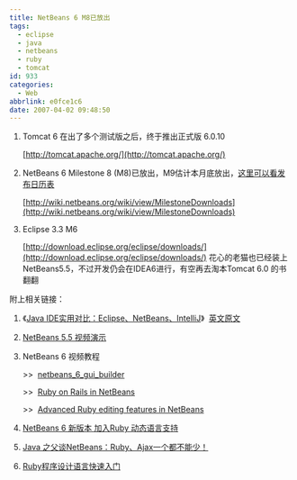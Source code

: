 ```yaml
---
title: NetBeans 6 M8已放出
tags:
  - eclipse
  - java
  - netbeans
  - ruby
  - tomcat
id: 933
categories:
  - Web
abbrlink: e0fce1c6
date: 2007-04-02 09:48:50
---
```


1.  Tomcat 6 在出了多个测试版之后，终于推出正式版 6.0.10

    [http://tomcat.apache.org/](http://tomcat.apache.org/)
2.  NetBeans 6 Milestone 8 (M8)已放出，M9估计本月底放出，[这里可以看发布日历表](http://wiki.netbeans.org/wiki/view/NB6Milestones)

    [http://wiki.netbeans.org/wiki/view/MilestoneDownloads](http://wiki.netbeans.org/wiki/view/MilestoneDownloads)
3.  Eclipse 3.3 M6

    [http://download.eclipse.org/eclipse/downloads/](http://download.eclipse.org/eclipse/downloads/)
花心的老猫也已经装上NetBeans5.5，不过开发仍会在IDEA6进行，有空再去淘本Tomcat 6.0 的书翻翻

附上相关链接：

1.  《[Java IDE实用对比：Eclipse、NetBeans、IntelliJ](http://news.csdn.net/n/20070321/102204.html)》  [英文原文](http://www.devx.com/Java/Article/34009)
2.  [NetBeans 5.5 视频演示](http://communications1.sun.com/r/c/r?2.1.3J1.2U2.1334OG.C28FGG..H.EOyi.1eJI.CfbEETE0)
3.  NetBeans 6 视频教程

    &gt;&gt;  [netbeans_6_gui_builder](http://www.netbeans.org/download/flash/netbeans_6_gui_builder/netbeans_6_gui_builder.html)

    &gt;&gt;  [Ruby on Rails in NetBeans](http://www.netbeans.org/download/flash/jruby_on_rails/jruby_on_rails.html)

    &gt;&gt;  [Advanced Ruby editing features in NetBeans](http://www.netbeans.org/download/flash/jruby_editing/jruby_editing.html)
4.  [NetBeans 6 新版本 加入Ruby 动态语言支持](http://news.csdn.net/n/20070302/101711.html)
5.  [Java 之父谈NetBeans：Ruby、Ajax一个都不能少！](http://blog.csdn.net/niushen/archive/2006/09/25/1275128.aspx)
6.  [Ruby程序设计语言快速入门](http://dev.yesky.com/461/2369961.shtml)